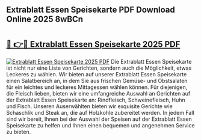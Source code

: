 ## Extrablatt Essen Speisekarte PDF Download Online 2025 8wBCn

# <h2><a href="http://gc5e06j.nevu.top/?p=Extrablatt+Essen+Speisekarte">🔗 👉🔴 Extrablatt Essen Speisekarte 2025 PDF</a></h2>

[![Extrablatt Essen Speisekarte 2025 PDF](https://i.imgur.com/dBaPXMq.png)](http://gc5e06j.nevu.top/?p=Extrablatt+Essen+Speisekarte)
Die Extrablatt Essen Speisekarte ist nicht nur eine Liste von Gerichten, sondern auch die Möglichkeit, etwas Leckeres zu wählen. Wir bieten auf unserer Extrablatt Essen Speisekarte einen Salatbereich an, in dem Sie aus frischen Gemüse- und Obstsalaten für ein leichtes und leckeres Mittagessen wählen können. Für diejenigen, die Fleisch lieben, bieten wir eine umfangreiche Auswahl an Gerichten auf der Extrablatt Essen Speisekarte an: Rindfleisch, Schweinefleisch, Huhn und Fisch. Unseren Auserwählten bieten wir exquisite Gerichte wie Schaschlik und Steak an, die auf Holzkohle zubereitet werden. In jedem Fall sind wir bereit, Ihnen bei der Auswahl der Speisen auf der Extrablatt Essen Speisekarte zu helfen und Ihnen einen bequemen und angenehmen Service zu bieten.
